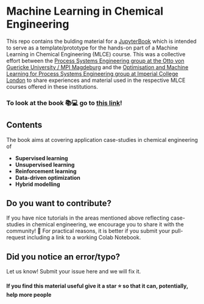 # Machine Learning in Chemical Engineering

This repo contains the bulding material for a [JupyterBook](https://jupyterbook.org/en/stable/intro.html)  which is intended to serve as a template/prototype for the hands-on part of a Machine Learning in Chemical Engineering (MLCE) course. This was a collective effort between the [Process Systems Engineering group at the Otto von Guericke University / MPI Magdeburg](https://www.mpi-magdeburg.mpg.de/2316/en) and the [Optimisation and Machine Learning for Process Systems Engineering group at Imperial College London](https://www.imperial.ac.uk/optimisation-and-machine-learning-for-process-engineering/about-us/) to share experiences and material used in the respective MLCE courses offered in these institutions.

### To look at the book 📚💻 go to [this link](https://edgarsmdn.github.io/MLCE_book/intro.html)!

## Contents

The book aims at covering application case-studies in chemical engineering of 

- **Supervised learning**
- **Unsupervised learning** 
- **Reinforcement learning** 
- **Data-driven optimization**
- **Hybrid modelling**

## Do you want to contribute?

If you have nice tutorials in the areas mentioned above reflecting case-studies in chemical engineering, we encourage you to share it with the community! 💪 For practical reasons, it is better if you submit your pull-request including a link to a working Colab Notebook.

## Did you notice an error/typo?

Let us know! Submit your issue here and we will fix it.

#### If you find this material useful give it a star ⭐ so that it can, potentially, help more people 


